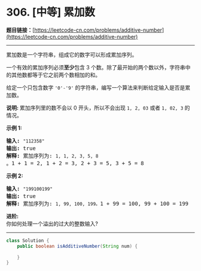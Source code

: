 # 306. [中等] 累加数

**题目链接：**[https://leetcode-cn.com/problems/additive-number](https://leetcode-cn.com/problems/additive-number)

---

<div class="content__1Y2H">
 <div class="notranslate">
  <p>累加数是一个字符串，组成它的数字可以形成累加序列。</p> 
  <p>一个有效的累加序列必须<strong>至少</strong>包含 3 个数。除了最开始的两个数以外，字符串中的其他数都等于它之前两个数相加的和。</p> 
  <p>给定一个只包含数字&nbsp;<code>'0'-'9'</code>&nbsp;的字符串，编写一个算法来判断给定输入是否是累加数。</p> 
  <p><strong>说明:&nbsp;</strong>累加序列里的数不会以 0 开头，所以不会出现&nbsp;<code>1, 2, 03</code> 或者&nbsp;<code>1, 02, 3</code>&nbsp;的情况。</p> 
  <p><strong>示例 1:</strong></p> 
  <pre class="language-text"><strong>输入:</strong> <code>"112358"</code>
<strong>输出:</strong> true 
<strong>解释: </strong>累加序列为: <code>1, 1, 2, 3, 5, 8 </code>。1 + 1 = 2, 1 + 2 = 3, 2 + 3 = 5, 3 + 5 = 8
</pre> 
  <p><strong>示例&nbsp;2:</strong></p> 
  <pre class="language-text"><strong>输入:</strong> <code>"199100199"</code>
<strong>输出:</strong> true 
<strong>解释: </strong>累加序列为: <code>1, 99, 100, 199。</code>1 + 99 = 100, 99 + 100 = 199</pre> 
  <p><strong>进阶:</strong><br> 你如何处理一个溢出的过大的整数输入?</p> 
 </div>
</div>

---

```java
class Solution {
    public boolean isAdditiveNumber(String num) {
        
    }
}
```